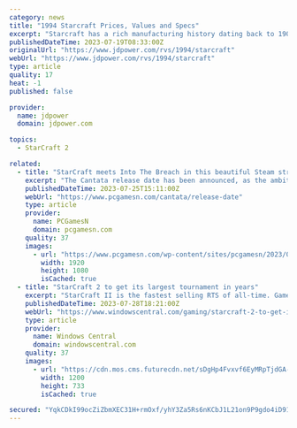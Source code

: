 ```yaml
---
category: news
title: "1994 Starcraft Prices, Values and Specs"
excerpt: "Starcraft has a rich manufacturing history dating back to 1903 as a producer of farm equipment and later boats. Entering the recreational vehicle marketplace in 1964, Starcraft began producing a folding camping trailer. Eventually, Starcraft added truck ..."
publishedDateTime: 2023-07-19T08:33:00Z
originalUrl: "https://www.jdpower.com/rvs/1994/starcraft"
webUrl: "https://www.jdpower.com/rvs/1994/starcraft"
type: article
quality: 17
heat: -1
published: false

provider:
  name: jdpower
  domain: jdpower.com

topics:
  - StarCraft 2

related:
  - title: "StarCraft meets Into The Breach in this beautiful Steam strategy game"
    excerpt: "The Cantata release date has been announced, as the ambitious sci-fi strategy game looks like a superb blend of StarCraft, Factorio, and Into The Breach."
    publishedDateTime: 2023-07-25T15:11:00Z
    webUrl: "https://www.pcgamesn.com/cantata/release-date"
    type: article
    provider:
      name: PCGamesN
      domain: pcgamesn.com
    quality: 37
    images:
      - url: "https://www.pcgamesn.com/wp-content/sites/pcgamesn/2023/07/cantata-release-date.jpg"
        width: 1920
        height: 1080
        isCached: true
  - title: "StarCraft 2 to get its largest tournament in years"
    excerpt: "StarCraft II is the fastest selling RTS of all-time. Game8 is hosting a $500,000 tournament. Four of the greatest players of all-time are returning. MVP, MMA, MC, and Stephano."
    publishedDateTime: 2023-07-28T18:21:00Z
    webUrl: "https://www.windowscentral.com/gaming/starcraft-2-to-get-its-largest-tournament-in-years"
    type: article
    provider:
      name: Windows Central
      domain: windowscentral.com
    quality: 37
    images:
      - url: "https://cdn.mos.cms.futurecdn.net/sDgHp4Fvxvf6EyMRpTjdGA-1200-80.jpg"
        width: 1200
        height: 733
        isCached: true

secured: "YqkCDkI99ocZiZbmXEC31H+rmOxf/yhY3Za5Rs6nKCbJ1L21on9P9gdo4iD91ZFR7UU5827ALIRyGhrLDBiC2fyTHTTF+6TMTyFaEFpkoYTx2ExEuukO0iZnZo0lZxBhijEBWk7H6ioxX2D1ZzyzOm2Diuvn6MUr+PB7moA+LMpwXvhxHLroKxm7n3SJEK5U2inDtrj/jWgTKIHvlKYUYEjMfcyW3tmrcnSH9sAUuDgr6Oc+M3lXgufP+1trSENM+xLAstIsPxiwhxDD1CMyqshNmrIRtKSHI/NquusBnxKu21HSp0ScGe5AviMSNEkWtoDPhwvPpGIss4xaWZ72b+MSzAVuT9J2JbG0ljsWDss=;zhSN5eR4fjyWjIH2qx5EfA=="
---
```


